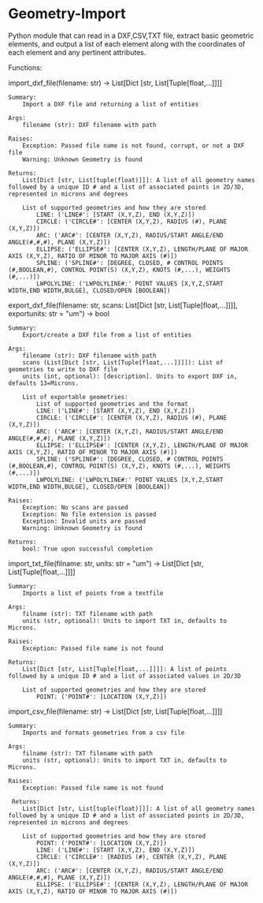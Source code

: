 # Geometry-Import
Python module that can read in a DXF,CSV,TXT file, extract basic geometric elements, and output a list of each element along with the coordinates of each element and any pertinent attributes.

Functions:

import_dxf_file(filename: str) -> List[Dict [str, List[Tuple[float,...]]]]

    Summary:
        Import a DXF file and returning a list of entities

    Args:
        filename (str): DXF filename with path
    
    Raises:
        Exception: Passed file name is not found, corrupt, or not a DXF file
        Warning: Unknown Geometry is found
    
    Returns:
        List[Dict [str, List[tuple(float)]]]: A list of all geometry names followed by a unique ID # and a list of associated points in 2D/3D, represented in microns and degrees
    
        List of supported geometries and how they are stored
            LINE: ('LINE#': [START (X,Y,Z), END (X,Y,Z)])
            CIRCLE: ('CIRCLE#': [CENTER (X,Y,Z), RADIUS (#), PLANE (X,Y,Z)])
            ARC: ('ARC#': [CENTER (X,Y,Z), RADIUS/START ANGLE/END ANGLE(#,#,#), PLANE (X,Y,Z)])
            ELLIPSE: ('ELLIPSE#': [CENTER (X,Y,Z), LENGTH/PLANE OF MAJOR AXIS (X,Y,Z), RATIO OF MINOR TO MAJOR AXIS (#)])
            SPLINE: ('SPLINE#': [DEGREE, CLOSED, # CONTROL POINTS (#,BOOLEAN,#), CONTROL POINT(S) (X,Y,Z), KNOTS (#,...), WEIGHTS (#,...)])
            LWPOLYLINE: ('LWPOLYLINE#:' POINT VALUES [X,Y,Z,START WIDTH,END WIDTH,BULGE], CLOSED/OPEN [BOOLEAN])

export_dxf_file(filename: str, scans: List[Dict [str, List[Tuple[float,...]]]], exportunits: str = "um") -> bool

    Summary:
        Export/create a DXF file from a list of entities

    Args:
        filename (str): DXF filename with path
        scans (List[Dict [str, List[Tuple[float,...]]]]): List of geometries to write to DXF file
        units (int, optional): [description]. Units to export DXF in, defaults 13=Microns.

        List of exportable geometries:
            List of supported geometries and the format
            LINE: ('LINE#': [START (X,Y,Z), END (X,Y,Z)])
            CIRCLE: ('CIRCLE#': [CENTER (X,Y,Z), RADIUS (#), PLANE (X,Y,Z)])
            ARC: ('ARC#': [CENTER (X,Y,Z), RADIUS/START ANGLE/END ANGLE(#,#,#), PLANE (X,Y,Z)])
            ELLIPSE: ('ELLIPSE#': [CENTER (X,Y,Z), LENGTH/PLANE OF MAJOR AXIS (X,Y,Z), RATIO OF MINOR TO MAJOR AXIS (#)])
            SPLINE: ('SPLINE#': [DEGREE, CLOSED, # CONTROL POINTS (#,BOOLEAN,#), CONTROL POINT(S) (X,Y,Z), KNOTS (#,...), WEIGHTS (#,...)])
            LWPOLYLINE: ('LWPOLYLINE#:' POINT VALUES [X,Y,Z,START WIDTH,END WIDTH,BULGE], CLOSED/OPEN [BOOLEAN])

    Raises:
        Exception: No scans are passed
        Exception: No file extension is passed
        Exception: Invalid units are passed
        Warning: Unknown Geometry is found

    Returns:
        bool: True upon successful completion

import_txt_file(filname: str, units: str = "um") -> List[Dict [str, List[Tuple[float,...]]]]

    Summary:
        Imports a list of points from a textfile

    Args:
        filname (str): TXT filename with path
        units (str, optional): Units to import TXT in, defaults to Microns.

    Raises:
        Exception: Passed file name is not found

    Returns:
        List[Dict [str, List[Tuple[float,...]]]]: A list of points followed by a unique ID # and a list of associated values in 2D/3D

        List of supported geometries and how they are stored
            POINT: ('POINT#': [LOCATION (X,Y,Z)])

import_csv_file(filename: str) -> List[Dict [str, List[Tuple[float,...]]]]

    Summary:
        Imports and formats geometries from a csv file

    Args:
        filname (str): TXT filename with path
        units (str, optional): Units to import TXT in, defaults to Microns.

    Raises:
        Exception: Passed file name is not found

     Returns:
        List[Dict [str, List[tuple(float)]]]: A list of all geometry names followed by a unique ID # and a list of associated points in 2D/3D, represented in microns and degrees

        List of supported geometries and how they are stored
            POINT: ('POINT#': [LOCATION (X,Y,Z)])
            LINE: ('LINE#': [START (X,Y,Z), END (X,Y,Z)])
            CIRCLE: ('CIRCLE#': [RADIUS (#), CENTER (X,Y,Z), PLANE (X,Y,Z)])
            ARC: ('ARC#': [CENTER (X,Y,Z), RADIUS/START ANGLE/END ANGLE(#,#,#), PLANE (X,Y,Z)])
            ELLIPSE: ('ELLIPSE#': [CENTER (X,Y,Z), LENGTH/PLANE OF MAJOR AXIS (X,Y,Z), RATIO OF MINOR TO MAJOR AXIS (#)])
